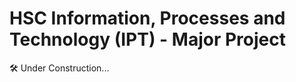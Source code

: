 # HSC Information, Processes and Technology (IPT) - Major Project

🛠️ Under Construction...

<!---Inspired by the challenge, I was sure to bring all my passion to this subject—a full systems development life cycle iteration, including an extensive feasibility report and a working system prototype. Throughout this project, I topped my grade with high-distinction marks. A project of such nature required proper planning, which I was able to adhere to and complete this project swiftly.--->
